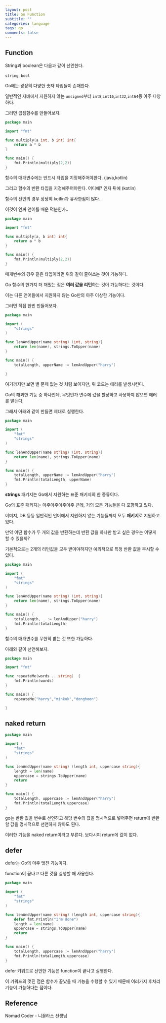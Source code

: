 ```yaml
---
layout: post
title: Go Function
subtitle: ""
categories: language
tags: go
comments: false
---
```


## Function

String과 boolean은 다음과 같이 선언한다.

`string`, `bool`

Go에는 굉장히 다양한 숫자 타입들이 존재한다.

일반적인 자바에서 지원하지 않는 `unsigned`부터 `int8`,`int16`,`int32`,`int64`등 아주 다양하다.

그러면 곱셈함수를 만들어보자.

```go
package main

import "fmt"

func multiply(a int, b int) int{
	return a * b
}

func main() {
	fmt.Println(multiply(2,2))
}

```

함수의 매개변수에는 반드시 타입을 지정해주어야한다. (java,kotlin)

그리고 함수의 반환 타입을 지정해주어야한다. 어디에? 인자 뒤에 (kotlin)

함수의 선언의 경우 상당히 kotlin과 유사한점이 많다.

이것이 인싸 언어를 배운 덕분인가..

```go
package main

import "fmt"

func multiply(a, b int) int{
	return a * b
}

func main() {
	fmt.Println(multiply(2,2))
}
```

매개변수의 경우 같은 타입이라면 위와 같이 줄여쓰는 것이 가능하다.

Go 함수의 한가지 더 재밌는 점은 **여러 값을 리턴**하는 것이 가능하다는 것이다.

이는 다른 언어들에서 지원하지 않는 Go만의 아주 이상한 기능이다.

그러면 직접 한번 만들어보자.

```go
package main

import (
	"strings"
)

func lenAndUpper(name string) (int, string){
	return len(name), strings.ToUpper(name)
}

func main() {
	totalLength, upperName := lenAndUpper("harry")

}

```

여기까지만 보면 별 문제 없는 것 처럼 보이지만, 위 코드는 에러를 발생시킨다.

Go의 해괴한 기능 중 하나인데, 무엇인가 변수에 값을 할당하고 사용하지 않으면 에러를 뱉는다.

그래서 아래와 같이 만들면 제대로 실행한다.

```go
package main

import (
	"fmt"
	"strings"
)

func lenAndUpper(name string) (int, string){
	return len(name), strings.ToUpper(name)
}

func main() {
	totalLength, upperName := lenAndUpper("harry")
	fmt.Println(totalLength, upperName)
}
```

**strings** 패키지는 Go에서 지원하는 표준 패키지의 한 종류이다.

Go의 표준 패키지는 아주아주아주아주 큰데, 거의 모든 기능들을 다 포함하고 있다.

이미지, DB 등등 일반적인 언어에서 지원하지 않는 기능들까지 모두 **패키지**로 지원하고 있다.

만약 어떤 함수가 두 개의 값을 반환하는데 반환 값을 하나만 받고 싶은 경우는 어떻게 할 수 있을까?

기본적으로는 2개의 리턴값을 모두 받아야하지만 예외적으로 특정 반환 값을 무시할 수 있다.

```go
package main

import (
	"fmt"
	"strings"
)

func lenAndUpper(name string) (int, string){
	return len(name), strings.ToUpper(name)
}

func main() {
	totalLength, _ := lenAndUpper("harry")
	fmt.Println(totalLength)
}
```

함수의 매개변수를 무한히 받는 것 또한 가능하다.

아래와 같이 선언해보자.

```go
package main

import "fmt"

func repeateMe(words ...string)  {
	fmt.Println(words)
}

func main() {
	repeateMe("harry","minkuk","donghoon")

}
```

## naked return

```go
package main

import (
	"fmt"
	"strings"
)

func lenAndUpper(name string) (length int, uppercase string){
	length = len(name)
	uppercase = strings.ToUpper(name)
	return
}

func main() {
	totalLength, uppercase := lenAndUpper("harry")
	fmt.Println(totalLength,uppercase)
}
```

go는 반환 값을 변수로 선언하고 해당 변수의 값을 명시적으로 넣어주면 return에 반환할 값을 명시적으로 선언하지 않아도 된다.

이러한 기능을 naked return이라고 부른다. 보다시피 return에 값이 없다.

## defer

defer는 Go의 아주 멋진 기능이다.

function이 끝나고 다른 것을 실행할 때 사용한다.

```go
package main

import (
	"fmt"
	"strings"
)

func lenAndUpper(name string) (length int, uppercase string){
	defer fmt.Println("I'm done")
	length = len(name)
	uppercase = strings.ToUpper(name)
	return
}

func main() {
	totalLength, uppercase := lenAndUpper("harry")
	fmt.Println(totalLength,uppercase)
}
```

defer 키워드로 선언한 기능은 function이 끝나고 실행한다.

이 키워드의 멋진 점은 함수가 끝났을 때 기능을 수행할 수 있기 때문에 여러가지 후처리 기능이 가능하다는 점이다.

## Reference

Nomad Coder - 니꼴라스 선생님
